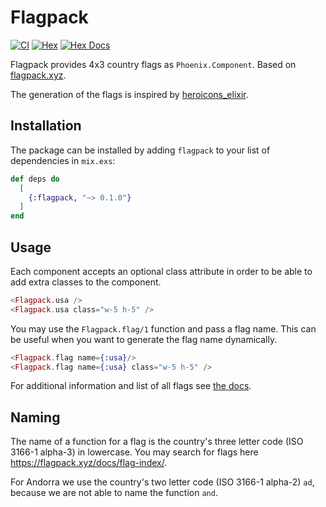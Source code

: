 # Flagpack

[![CI](https://github.com/Flo0807/flagpack_elixir/actions/workflows/ci.yml/badge.svg)](https://github.com/Flo0807/flagpack_elixir/actions/workflows/ci.yml)
[![Hex](https://img.shields.io/hexpm/v/flagpack.svg)](https://hex.pm/packages/flagpack)
[![Hex Docs](https://img.shields.io/badge/hex-docs-green)](https://hexdocs.pm/flagpack/Flagpack.html)

Flagpack provides 4x3 country flags as `Phoenix.Component`. Based on [flagpack.xyz](https://flagpack.xyz/).

The generation of the flags is inspired by [heroicons_elixir](https://github.com/mveytsman/heroicons_elixir).

## Installation

The package can be installed by adding `flagpack` to your list of dependencies in `mix.exs`:

```elixir
def deps do
  [
    {:flagpack, "~> 0.1.0"}
  ]
end
```

## Usage

Each component accepts an optional class attribute in order to be able to add extra classes to the component.

```eex
<Flagpack.usa />
<Flagpack.usa class="w-5 h-5" />
```

You may use the `Flagpack.flag/1` function and pass a flag name. This can be useful when you want to generate the flag name dynamically.

```eex
<Flagpack.flag name={:usa}/>
<Flagpack.flag name={:usa} class="w-5 h-5" />
```

For additional information and list of all flags see [the docs](https://hexdocs.pm/flagpack/Flagpack.html).

## Naming

The name of a function for a flag is the country's three letter code (ISO 3166-1 alpha-3) in lowercase. You may search for flags here https://flagpack.xyz/docs/flag-index/.

For Andorra we use the country's two letter code (ISO 3166-1 alpha-2) `ad`, because we are not able to name the function `and`.
